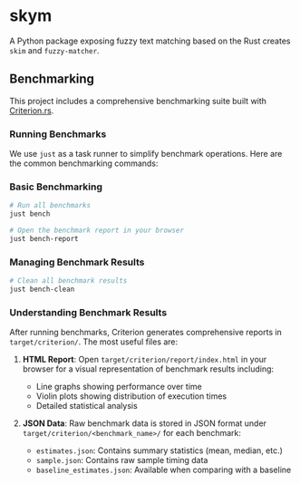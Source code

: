 # skym

A Python package exposing fuzzy text matching based on the Rust creates `skim` and `fuzzy-matcher`.

## Benchmarking

This project includes a comprehensive benchmarking suite built with [Criterion.rs](https://github.com/bheisler/criterion.rs).

### Running Benchmarks

We use `just` as a task runner to simplify benchmark operations. Here are the common benchmarking commands:

### Basic Benchmarking

```bash
# Run all benchmarks
just bench

# Open the benchmark report in your browser
just bench-report
```

### Managing Benchmark Results

```bash
# Clean all benchmark results
just bench-clean
```

### Understanding Benchmark Results

After running benchmarks, Criterion generates comprehensive reports in `target/criterion/`. The most useful files are:

1. **HTML Report**: Open `target/criterion/report/index.html` in your browser for a visual representation of benchmark results including:
   - Line graphs showing performance over time
   - Violin plots showing distribution of execution times
   - Detailed statistical analysis

2. **JSON Data**: Raw benchmark data is stored in JSON format under `target/criterion/<benchmark_name>/` for each benchmark:
   - `estimates.json`: Contains summary statistics (mean, median, etc.)
   - `sample.json`: Contains raw sample timing data
   - `baseline_estimates.json`: Available when comparing with a baseline
